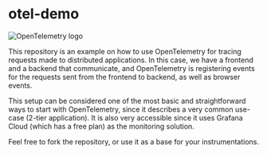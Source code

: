 # otel-demo

![OpenTelemetry logo](https://github.com/user-attachments/assets/cfce0930-5da9-46ad-aa1a-156a21217ed3)

This repository is an example on how to use OpenTelemetry for tracing requests made to distributed applications. In this case, we have a frontend and a backend that communicate, and OpenTelemetry is registering events for the requests sent from the frontend to backend, as well as browser events.

This setup can be considered one of the most basic and straightforward ways to start with OpenTelemetry, since it describes a very common use-case (2-tier application). It is also very accessible since it uses Grafana Cloud (which has a free plan) as the monitoring solution.

Feel free to fork the repository, or use it as a base for your instrumentations.
